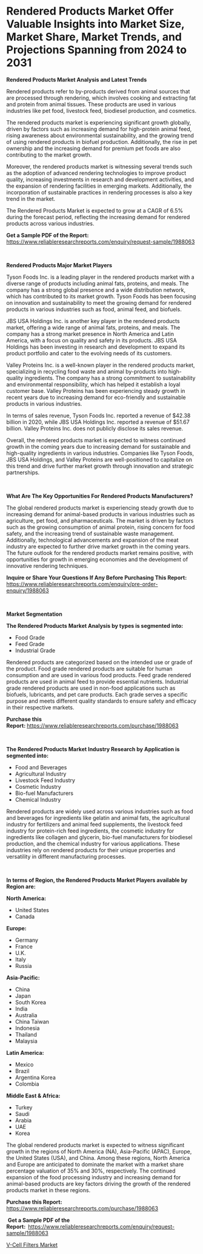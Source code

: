 <p><h1>Rendered Products Market Offer Valuable Insights into Market Size, Market Share, Market Trends, and Projections Spanning from 2024 to 2031</h1></p><p><strong>Rendered Products Market Analysis and Latest Trends</strong></p>
<p><p>Rendered products refer to by-products derived from animal sources that are processed through rendering, which involves cooking and extracting fat and protein from animal tissues. These products are used in various industries like pet food, livestock feed, biodiesel production, and cosmetics.</p><p>The rendered products market is experiencing significant growth globally, driven by factors such as increasing demand for high-protein animal feed, rising awareness about environmental sustainability, and the growing trend of using rendered products in biofuel production. Additionally, the rise in pet ownership and the increasing demand for premium pet foods are also contributing to the market growth.</p><p>Moreover, the rendered products market is witnessing several trends such as the adoption of advanced rendering technologies to improve product quality, increasing investments in research and development activities, and the expansion of rendering facilities in emerging markets. Additionally, the incorporation of sustainable practices in rendering processes is also a key trend in the market.</p><p>The Rendered Products Market is expected to grow at a CAGR of 6.5% during the forecast period, reflecting the increasing demand for rendered products across various industries.</p></p>
<p><strong>Get a Sample PDF of the Report:&nbsp;</strong> <a href="https://www.reliableresearchreports.com/enquiry/request-sample/1988063">https://www.reliableresearchreports.com/enquiry/request-sample/1988063</a></p>
<p>&nbsp;</p>
<p><strong>Rendered Products Major Market Players</strong></p>
<p><p>Tyson Foods Inc. is a leading player in the rendered products market with a diverse range of products including animal fats, proteins, and meals. The company has a strong global presence and a wide distribution network, which has contributed to its market growth. Tyson Foods has been focusing on innovation and sustainability to meet the growing demand for rendered products in various industries such as food, animal feed, and biofuels.</p><p>JBS USA Holdings Inc. is another key player in the rendered products market, offering a wide range of animal fats, proteins, and meals. The company has a strong market presence in North America and Latin America, with a focus on quality and safety in its products. JBS USA Holdings has been investing in research and development to expand its product portfolio and cater to the evolving needs of its customers.</p><p>Valley Proteins Inc. is a well-known player in the rendered products market, specializing in recycling food waste and animal by-products into high-quality ingredients. The company has a strong commitment to sustainability and environmental responsibility, which has helped it establish a loyal customer base. Valley Proteins has been experiencing steady growth in recent years due to increasing demand for eco-friendly and sustainable products in various industries.</p><p>In terms of sales revenue, Tyson Foods Inc. reported a revenue of $42.38 billion in 2020, while JBS USA Holdings Inc. reported a revenue of $51.67 billion. Valley Proteins Inc. does not publicly disclose its sales revenue.</p><p>Overall, the rendered products market is expected to witness continued growth in the coming years due to increasing demand for sustainable and high-quality ingredients in various industries. Companies like Tyson Foods, JBS USA Holdings, and Valley Proteins are well-positioned to capitalize on this trend and drive further market growth through innovation and strategic partnerships.</p></p>
<p>&nbsp;</p>
<p><strong>What Are The Key Opportunities For Rendered Products Manufacturers?</strong></p>
<p><p>The global rendered products market is experiencing steady growth due to increasing demand for animal-based products in various industries such as agriculture, pet food, and pharmaceuticals. The market is driven by factors such as the growing consumption of animal protein, rising concern for food safety, and the increasing trend of sustainable waste management. Additionally, technological advancements and expansion of the meat industry are expected to further drive market growth in the coming years. The future outlook for the rendered products market remains positive, with opportunities for growth in emerging economies and the development of innovative rendering techniques.</p></p>
<p><strong>Inquire or Share Your Questions If Any Before Purchasing This Report:</strong> <a href="https://www.reliableresearchreports.com/enquiry/pre-order-enquiry/1988063">https://www.reliableresearchreports.com/enquiry/pre-order-enquiry/1988063</a></p>
<p>&nbsp;</p>
<p><strong>Market Segmentation</strong></p>
<p><strong>The Rendered Products Market Analysis by types is segmented into:</strong></p>
<p><ul><li>Food Grade</li><li>Feed Grade</li><li>Industrial Grade</li></ul></p>
<p><p>Rendered products are categorized based on the intended use or grade of the product. Food grade rendered products are suitable for human consumption and are used in various food products. Feed grade rendered products are used in animal feed to provide essential nutrients. Industrial grade rendered products are used in non-food applications such as biofuels, lubricants, and pet care products. Each grade serves a specific purpose and meets different quality standards to ensure safety and efficacy in their respective markets.</p></p>
<p><strong>Purchase this Report:&nbsp;</strong><a href="https://www.reliableresearchreports.com/purchase/1988063">https://www.reliableresearchreports.com/purchase/1988063</a></p>
<p>&nbsp;</p>
<p><strong>The Rendered Products Market Industry Research by Application is segmented into:</strong></p>
<p><ul><li>Food and Beverages</li><li>Agricultural Industry</li><li>Livestock Feed Industry</li><li>Cosmetic Industry</li><li>Bio-fuel Manufacturers</li><li>Chemical Industry</li></ul></p>
<p><p>Rendered products are widely used across various industries such as food and beverages for ingredients like gelatin and animal fats, the agricultural industry for fertilizers and animal feed supplements, the livestock feed industry for protein-rich feed ingredients, the cosmetic industry for ingredients like collagen and glycerin, bio-fuel manufacturers for biodiesel production, and the chemical industry for various applications. These industries rely on rendered products for their unique properties and versatility in different manufacturing processes.</p></p>
<p>&nbsp;</p>
<p><strong>In terms of Region, the Rendered Products Market Players available by Region are:</strong></p>
<p>
    <p> <strong> North America: </strong>
        <ul>
            <li>United States</li>
            <li>Canada</li>
        </ul>
        </p> 
    <p> <strong> Europe: </strong>
        <ul>
            <li>Germany</li>
            <li>France</li>
            <li>U.K.</li>
            <li>Italy</li>
            <li>Russia</li>
        </ul>
        </p> 
    <p> <strong> Asia-Pacific: </strong>
        <ul>
            <li>China</li>
            <li>Japan</li>
            <li>South Korea</li>
            <li>India</li>
            <li>Australia</li>
            <li>China Taiwan</li>
            <li>Indonesia</li>
            <li>Thailand</li>
            <li>Malaysia</li>
        </ul>
        </p> 
    <p> <strong> Latin America: </strong>
        <ul>
            <li>Mexico</li>
            <li>Brazil</li>
            <li>Argentina Korea</li>
            <li>Colombia</li>
        </ul>
        </p> 
    <p> <strong> Middle East & Africa: </strong>
        <ul>
            <li>Turkey</li>
            <li>Saudi</li>
            <li>Arabia</li>
            <li>UAE</li>
            <li>Korea</li>
        </ul>
    </p>
    </p>
<p><p>The global rendered products market is expected to witness significant growth in the regions of North America (NA), Asia-Pacific (APAC), Europe, the United States (USA), and China. Among these regions, North America and Europe are anticipated to dominate the market with a market share percentage valuation of 35% and 30%, respectively. The continued expansion of the food processing industry and increasing demand for animal-based products are key factors driving the growth of the rendered products market in these regions.</p></p>
<p><strong>Purchase this Report: </strong><a href="https://www.reliableresearchreports.com/purchase/1988063">https://www.reliableresearchreports.com/purchase/1988063</a></p>
<p>&nbsp;<strong>Get a Sample PDF of the Report:&nbsp;&nbsp;</strong><a href="https://www.reliableresearchreports.com/enquiry/request-sample/1988063">https://www.reliableresearchreports.com/enquiry/request-sample/1988063</a></p>
<p><strong></strong></p>
<p><p><a href="https://cautious-neon-760.notion.site/V-Cell-Filters-Market-Size-and-Growth-Market-Segmentation-Regional-and-Country-Breakdowns-and-Mar-bc599180e99f4602ae0ca908fde48bb0">V-Cell Filters Market</a></p></p>